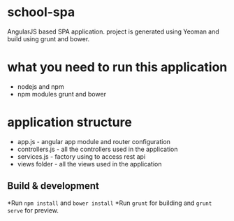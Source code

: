 # school-spa

AngularJS based SPA application. project is generated using Yeoman and build using grunt and bower.

# what you need to run this application

* nodejs and npm
* npm modules grunt and bower

# application structure

* app.js - angular app module and router configuration
* controllers.js - all the controllers used in the application
* services.js - factory using to access rest api
* views folder - all the views used in the application


## Build & development

*Run `npm install` and `bower install`
*Run `grunt` for building and `grunt serve` for preview.


